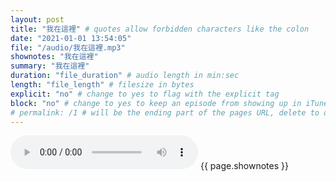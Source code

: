 ```yaml
---
layout: post
title: "我在這裡" # quotes allow forbidden characters like the colon
date: "2021-01-01 13:54:05"
file: "/audio/我在這裡.mp3"
shownotes: "我在這裡"
summary: "我在這裡"
duration: "file_duration" # audio length in min:sec
length: "file_length" # filesize in bytes
explicit: "no" # change to yes to flag with the explicit tag
block: "no" # change to yes to keep an episode from showing up in iTunes
# permalink: /1 # will be the ending part of the pages URL, delete to default to the title
---
```


<audio controls>
<source src="{{site.url}}{{site.baseurl}}{{ page.file }}" type="audio/x-mp3">
Your browser does not support the audio element.
</audio>
{{ page.shownotes }}
